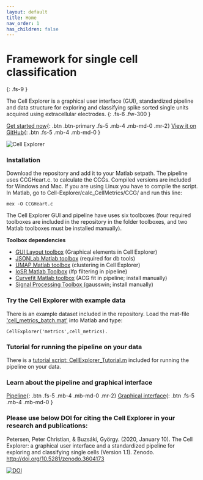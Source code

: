 ```yaml
---
layout: default
title: Home
nav_order: 1
has_children: false
---
```

# Framework for single cell classification
{: .fs-9 }

The Cell Explorer is a graphical user interface (GUI), standardized pipeline and data structure for exploring and classifying spike sorted single units acquired using extracellular electrodes.
{: .fs-6 .fw-300 }

[Get started now](#installation){: .btn .btn-primary .fs-5 .mb-4 .mb-md-0 .mr-2} [View it on GitHub](https://github.com/petersenpeter/Cell-Explorer){: .btn .fs-5 .mb-4 .mb-md-0 }

![Cell Explorer](https://buzsakilab.com/wp/wp-content/uploads/2019/11/Cell-Explorer-example.png)

### Installation
Download the repository and add it to your Matlab setpath. The pipeline uses CCGHeart.c. to calculate the CCGs. Compiled versions are included for Windows and Mac. If you are using Linux you have to compile the script. In Matlab, go to Cell-Explorer/calc_CellMetrics/CCG/ and run this line:

`mex -O CCGHeart.c`

The Cell Explorer GUI and pipeline have uses six toolboxes (four required toolboxes are included in the repository in the folder toolboxes, and two Matlab toolboxes must be installed manually).

**Toolbox dependencies**
* [GUI Layout toolbox](https://www.mathworks.com/matlabcentral/fileexchange/47982-gui-layout-toolbox) (Graphical elements in Cell Explorer)
* [JSONLab Matlab toolbox](https://www.mathworks.com/matlabcentral/fileexchange/33381-jsonlab-a-toolbox-to-encode-decode-json-files) (required for db tools)
* [UMAP Matlab toolbox](https://www.mathworks.com/matlabcentral/fileexchange/71902-uniform-manifold-approximation-and-projection-umap) (clustering in Cell Explorer)
* [IoSR Matlab Toolbox](https://github.com/IoSR-Surrey/MatlabToolbox) (lfp filtering in pipeline)
* [Curvefit Matlab toolbox](https://www.mathworks.com/help/curvefit/index.html?s_cid=doc_ftr) (ACG fit in pipeline; install manually)
* [Signal Processing Toolbox ](https://www.mathworks.com/help/signal/index.html?s_tid=CRUX_lftnav) (gausswin; install manually)

### Try the Cell Explorer with example data
There is an example dataset included in the repository. Load the mat-file ['cell_metrics_batch.mat'](https://github.com/petersenpeter/Cell-Explorer/tree/master/exampleData) into Matlab and type:

`CellExplorer('metrics',cell_metrics).`

### Tutorial for running the pipeline on your data
There is a [tutorial script: CellExplorer_Tutorial.m](https://github.com/petersenpeter/Cell-Explorer/blob/master/CellExplorer_Tutorial.m) included for running the pipeline on your data.

### Learn about the pipeline and graphical interface
[Pipeline](/Cell-Explorer/pipeline/running-pipeline/){: .btn .fs-5 .mb-4 .mb-md-0 .mr-2} [Graphical interface](/Cell-Explorer/interface/interface/){: .btn .fs-5 .mb-4 .mb-md-0 }

### Please use below DOI for citing the Cell Explorer in your research and publications:
Petersen, Peter Christian, & Buzsáki, György. (2020, January 10). The Cell Explorer: a graphical user interface and a standardized pipeline for exploring and classifying single cells (Version 1.1). Zenodo. http://doi.org/10.5281/zenodo.3604173

[![DOI](https://zenodo.org/badge/DOI/10.5281/zenodo.3604173.svg)](https://doi.org/10.5281/zenodo.3604173)

